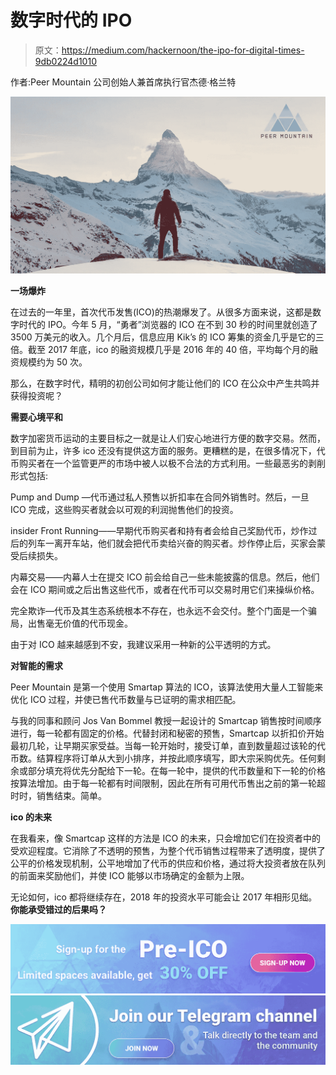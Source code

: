 # 数字时代的 IPO

> 原文：<https://medium.com/hackernoon/the-ipo-for-digital-times-9db0224d1010>

作者:Peer Mountain 公司创始人兼首席执行官杰德·格兰特

![](img/2e906026070cf28c38e4fdeeffc96123.png)

**一场爆炸**

在过去的一年里，首次代币发售(ICO)的热潮爆发了。从很多方面来说，这都是数字时代的 IPO。今年 5 月，“勇者”浏览器的 ICO 在不到 30 秒的时间里就创造了 3500 万美元的收入。几个月后，信息应用 Kik’s 的 ICO 筹集的资金几乎是它的三倍。截至 2017 年底，ico 的融资规模几乎是 2016 年的 40 倍，平均每个月的融资规模约为 50 次。

那么，在数字时代，精明的初创公司如何才能让他们的 ICO 在公众中产生共鸣并获得投资呢？

**需要心境平和**

数字加密货币运动的主要目标之一就是让人们安心地进行方便的数字交易。然而，到目前为止，许多 ico 还没有提供这方面的服务。更糟糕的是，在很多情况下，代币购买者在一个监管更严的市场中被人以极不合法的方式利用。一些最恶劣的剥削形式包括:

Pump and Dump —代币通过私人预售以折扣率在合同外销售时。然后，一旦 ICO 完成，这些购买者就会以可观的利润抛售他们的投资。

insider Front Running——早期代币购买者和持有者会给自己奖励代币，炒作过后的列车一离开车站，他们就会把代币卖给兴奋的购买者。炒作停止后，买家会蒙受后续损失。

内幕交易——内幕人士在提交 ICO 前会给自己一些未能披露的信息。然后，他们会在 ICO 期间或之后出售这些代币，或者在代币可以交易时用它们来操纵价格。

完全欺诈—代币及其生态系统根本不存在，也永远不会交付。整个门面是一个骗局，出售毫无价值的代币现金。

由于对 ICO 越来越感到不安，我建议采用一种新的公平透明的方式。

**对智能的需求**

Peer Mountain 是第一个使用 Smartap 算法的 ICO，该算法使用大量人工智能来优化 ICO 过程，并使已售代币数量与已证明的需求相匹配。

与我的同事和顾问 Jos Van Bommel 教授一起设计的 Smartcap 销售按时间顺序进行，每一轮都有固定的价格。代替封闭和秘密的预售，Smartcap 以折扣价开始最初几轮，让早期买家受益。当每一轮开始时，接受订单，直到数量超过该轮的代币数。结算程序将订单从大到小排序，并按此顺序填写，即大宗采购优先。任何剩余或部分填充将优先分配给下一轮。在每一轮中，提供的代币数量和下一轮的价格按算法增加。由于每一轮都有时间限制，因此在所有可用代币售出之前的第一轮超时时，销售结束。简单。

**ico 的未来**

在我看来，像 Smartcap 这样的方法是 ICO 的未来，只会增加它们在投资者中的受欢迎程度。它消除了不透明的预售，为整个代币销售过程带来了透明度，提供了公平的价格发现机制，公平地增加了代币的供应和价格，通过将大投资者放在队列的前面来奖励他们，并使 ICO 能够以市场确定的金额为上限。

无论如何，ico 都将继续存在，2018 年的投资水平可能会让 2017 年相形见绌。**你能承受错过的后果吗？**

[![](img/d299caf012dfcfb35b68974e69aa47e8.png)](https://www.peermountain.com/)[![](img/5eb89ff998e0a95d0a7888cb4630b9d4.png)](https://t.me/peermountain)